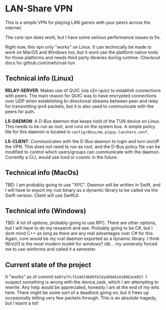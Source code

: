 # LAN-Share VPN

This is a simple VPN for playing LAN games with your peers across the internet.

The core vpn does work, but I have some serious performance issues to fix.

Right now, this vpn only "works" on Linux. It can technically be made to work
on MacOS and Windows too, but it wont use the platform native tools for those
platforms and needs third party libraries during runtime. Checkout docs for
github.com/meh/rust-tun

## Technical info (Linux)

**RELAY-SERVER**: Makes use of QUIC (via s2n-quic) to establish connections with
peers. The main reason for QUIC was to have encrypted connections over UDP when
establishing bi-directional streams between peer and relay for transmitting 
ipv4 packets, but it is also used to communicate with the peers for auth.

**LS-DAEMON**: A D-Bus daemon that keeps hold of the TUN device on Linux. This
needs to be run as root, and runs on the system bus. A simple policy file for
this daemon is located in `config/dbus/me.piguy.lanshare.conf`.

**LS-CLIENT**: Communicates with the D-Bus daemon to login and turn on/off the
VPN. This does not need to run as root, and the D-Bus policy file can be
modified to control which users/groups can communicate with the daemon.
Currently a CLI, would use Iced or cosmic in the future.

## Technical info (MacOs)

TBD: I am probably going to use "XPC". Daemon will be written in Swift, and
I will have to export my rust binary as a dynamic library to be called via the
Swift version. Client will use SwiftUI.


## Technical info (Windows)

TBD: A lot of options, probably going to use RPC. There are other options, but
I will have to do my research and see. Probably going to be C#, but I dont mind
C++ as long as there are any real advantages over C# for this. Again, core would
be my rust daemon exported as a dynamic library. I think WinUI3 is the most
modern toolkit for windows? idk... my university forced me to use winforms and
called it a semester.

## Current state of the project

It "works" as of commit `6d8fa7fc7534d7d699fb7da309d61010963e4957`. I suspect
something is wrong with the device_task, which I am attempting to rewrite. Any
help would be appreciated, honestly I am at the end of my wits here. There might
be some sort of a deadlock going on, but it frees up occasionally letting very
few packets through. This is an absolute tragedy, but I learnt a lot!
